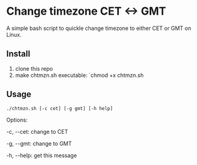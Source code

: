 # Change timezone CET <-> GMT
A simple bash script to quickle change timezone to either CET or GMT on Linux.

## Install
1. clone this repo
2. make chtmzn.sh executable: `chmod +x chtmzn.sh

## Usage
`./chtmzn.sh [-c cet] [-g gmt] [-h help]`

Options:

  -c, --cet:		change to CET
    
  -g, --gmt:		change to GMT
  
  -h, --help:		get this message
